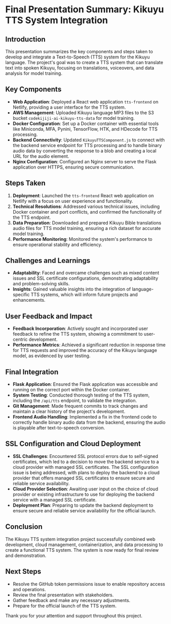 # Final Presentation Summary: Kikuyu TTS System Integration

## Introduction
This presentation summarizes the key components and steps taken to develop and integrate a Text-to-Speech (TTS) system for the Kikuyu language. The project's goal was to create a TTS system that can translate text into spoken Kikuyu, focusing on translations, voiceovers, and data analysis for model training.

## Key Components
- **Web Application**: Deployed a React web application `tts-frontend` on Netlify, providing a user interface for the TTS system.
- **AWS Management**: Uploaded Kikuyu language MP3 files to the S3 bucket `codekijiji-ai-kikuyu-tts-data` for model training.
- **Docker Configuration**: Set up a Docker container with essential tools like Miniconda, MFA, Pynini, TensorFlow, HTK, and HDecode for TTS processing.
- **Backend Connectivity**: Updated `KikuyuTTSComponent.js` to connect with the backend service endpoint for TTS processing and to handle binary audio data by converting the response to a blob and creating a local URL for the audio element.
- **Nginx Configuration**: Configured an Nginx server to serve the Flask application over HTTPS, ensuring secure communication.

## Steps Taken
1. **Deployment**: Launched the `tts-frontend` React web application on Netlify with a focus on user experience and functionality.
2. **Technical Resolutions**: Addressed various technical issues, including Docker container and port conflicts, and confirmed the functionality of the TTS endpoint.
3. **Data Preparation**: Downloaded and prepared Kikuyu Bible translations audio files for TTS model training, ensuring a rich dataset for accurate model training.
4. **Performance Monitoring**: Monitored the system's performance to ensure operational stability and efficiency.

## Challenges and Learnings
- **Adaptability**: Faced and overcame challenges such as mixed content issues and SSL certificate configurations, demonstrating adaptability and problem-solving skills.
- **Insights**: Gained valuable insights into the integration of language-specific TTS systems, which will inform future projects and enhancements.

## User Feedback and Impact
- **Feedback Incorporation**: Actively sought and incorporated user feedback to refine the TTS system, showing a commitment to user-centric development.
- **Performance Metrics**: Achieved a significant reduction in response time for TTS requests and improved the accuracy of the Kikuyu language model, as evidenced by user testing.

## Final Integration
- **Flask Application**: Ensured the Flask application was accessible and running on the correct port within the Docker container.
- **System Testing**: Conducted thorough testing of the TTS system, including the `/api/tts` endpoint, to validate the integration.
- **Git Management**: Made frequent commits to track changes and maintain a clear history of the project's development.
- **Frontend Audio Handling**: Implemented a fix in the frontend code to correctly handle binary audio data from the backend, ensuring the audio is playable after text-to-speech conversion.

## SSL Configuration and Cloud Deployment
- **SSL Challenges**: Encountered SSL protocol errors due to self-signed certificates, which led to a decision to move the backend service to a cloud provider with managed SSL certificates. The SSL configuration issue is being addressed, with plans to deploy the backend to a cloud provider that offers managed SSL certificates to ensure secure and reliable service availability.
- **Cloud Provider Selection**: Awaiting user input on the choice of cloud provider or existing infrastructure to use for deploying the backend service with a managed SSL certificate.
- **Deployment Plan**: Preparing to update the backend deployment to ensure secure and reliable service availability for the official launch.

## Conclusion
The Kikuyu TTS system integration project successfully combined web development, cloud management, containerization, and data processing to create a functional TTS system. The system is now ready for final review and demonstration.

## Next Steps
- Resolve the GitHub token permissions issue to enable repository access and operations.
- Review the final presentation with stakeholders.
- Gather feedback and make any necessary adjustments.
- Prepare for the official launch of the TTS system.

Thank you for your attention and support throughout this project.
